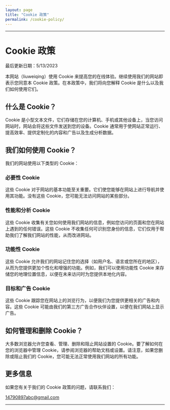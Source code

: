 ```yaml
---
layout: page
title: "Cookie 政策"
permalink: /cookie-policy/
---
```


---

# Cookie 政策

最后更新日期：5/13/2023

本网站（liuweiqing）使用 Cookie 来提高您的在线体验。继续使用我们的网站即表示您同意本 Cookie 政策。在本政策中，我们将向您解释 Cookie 是什么以及我们如何使用它们。

## 什么是 Cookie？

Cookie 是小型文本文件，它们存储在您的计算机、手机或其他设备上，当您访问网站时，网站会将这些文件发送到您的设备。Cookie 通常用于使网站正常运行、提高效率、提供定制化的内容和广告以及生成分析数据。

## 我们如何使用 Cookie？

我们的网站使用以下类型的 Cookie：

### 必要性 Cookie

这些 Cookie 对于网站的基本功能至关重要。它们使您能够在网站上进行导航并使用其功能。没有这些 Cookie，您可能无法访问网站的某些部分。

### 性能和分析 Cookie

这些 Cookie 收集有关您如何使用我们网站的信息，例如您访问的页面和您在网站上遇到的任何错误。这些 Cookie 不收集任何可识别您身份的信息，它们仅用于帮助我们了解我们网站的性能，从而改进网站。

### 功能性 Cookie

这些 Cookie 允许我们的网站记住您的选择（如用户名、语言或您所在的地区），从而为您提供更加个性化和增强的功能。例如，我们可以使用功能性 Cookie 来存储您的地理位置信息，以便在未来访问时为您提供本地化内容。

### 目标和广告 Cookie

这些 Cookie 跟踪您在网站上的浏览行为，以便我们为您提供更相关的广告和内容。这些 Cookie 可能由我们的第三方广告合作伙伴设置，以便在我们网站上显示广告。

## 如何管理和删除 Cookie？

大多数浏览器允许您查看、管理、删除和阻止网站设置的 Cookie。要了解如何在您的浏览器中管理 Cookie，请参阅浏览器的帮助文档或设置。请注意，如果您删除或阻止我们的 Cookie，您可能无法正常使用我们网站的所有功能。

## 更多信息

如果您有关于我们的 Cookie 政策的问题，请联系我们：

14790897abc@gmail.com

---

